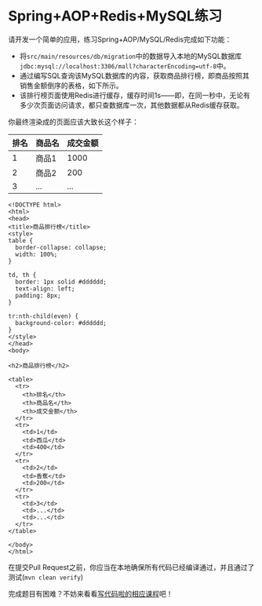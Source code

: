 # Spring+AOP+Redis+MySQL练习

请开发一个简单的应用，练习Spring+AOP/MySQL/Redis完成如下功能：

- 将`src/main/resources/db/migration`中的数据导入本地的MySQL数据库`jdbc:mysql://localhost:3306/mall?characterEncoding=utf-8`中。
- 通过编写SQL查询该MySQL数据库的内容，获取商品排行榜，即商品按照其销售金额倒序的表格，如下所示。
- 该排行榜页面使用Redis进行缓存，缓存时间1s——即，在同一秒中，无论有多少次页面访问请求，都只查数据库一次，其他数据都从Redis缓存获取。

你最终渲染成的页面应该大致长这个样子：

| 排名 | 商品名 | 成交金额 |
|------|--------|----------|
| 1    | 商品1  | 1000     |
| 2    | 商品2  | 200      |
| 3    | ...    | ...      |



```
<!DOCTYPE html>
<html>
<head>
<title>商品排行榜</title>
<style>
table {
  border-collapse: collapse;
  width: 100%;
}

td, th {
  border: 1px solid #dddddd;
  text-align: left;
  padding: 8px;
}

tr:nth-child(even) {
  background-color: #dddddd;
}
</style>
</head>
<body>

<h2>商品排行榜</h2>

<table>
  <tr>
    <th>排名</th>
    <th>商品名</th>
    <th>成交金额</th>
  </tr>
  <tr>
    <td>1</td>
    <td>西瓜</td>
    <td>400</td>
  </tr>
  <tr>
    <td>2</td>
    <td>香蕉</td>
    <td>200</td>
  </tr>  
  <tr>
    <td>3</td>
    <td>...</td>
    <td>...</td>
  </tr>  	
</table>

</body>
</html>
```

在提交Pull Request之前，你应当在本地确保所有代码已经编译通过，并且通过了测试(`mvn clean verify`)


完成题目有困难？不妨来看看[写代码啦的相应课程](https://xiedaimala.com/tasks/6625691d-7d66-4076-8141-0d11d4fbbaca)吧！

